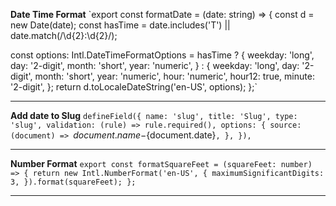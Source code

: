 **Date Time Format**
`export const formatDate = (date: string) => {
const d = new Date(date);
const hasTime = date.includes('T') || date.match(/\d{2}:\d{2}/);

const options: Intl.DateTimeFormatOptions = hasTime
? {
weekday: 'long',
day: '2-digit',
month: 'short',
year: 'numeric',
}
: {
weekday: 'long',
day: '2-digit',
month: 'short',
year: 'numeric',
hour: 'numeric',
hour12: true,
minute: '2-digit',
};
return d.toLocaleDateString('en-US', options);
};`

---

**Add date to Slug**
`defineField({
      name: 'slug',
      title: 'Slug',
      type: 'slug',
      validation: (rule) => rule.required(),
      options: {
        source: (document) => `${document.name}-${document.date}`,
      },
    }),`

---

**Number Format**
`export const formatSquareFeet = (squareFeet: number) => {
  return new Intl.NumberFormat('en-US', {
    maximumSignificantDigits: 3,
  }).format(squareFeet);
};`

---
